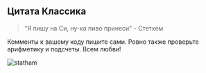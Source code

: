 ## Цитата Классика
>"Я пишу на Си, ну-ка пиво принеси" - Стетхем

Комменты к вашему коду пишите сами. Ровно также проверьте арифметику и подсчеты. Всем любви!

![statham](https://github.com/user-attachments/assets/75ca20e4-825c-4e2f-8adf-26ab7ca09478)

